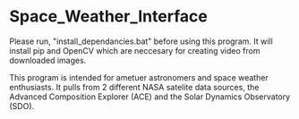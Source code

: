 # Space_Weather_Interface

Please run, "install_dependancies.bat" before using this program.
It will install pip and OpenCV which are neccesary for creating video from downloaded images.

This program is intended for ametuer astronomers and space weather enthusiasts. It pulls from 2 different NASA satelite data sources, 
the Advanced Composition Explorer (ACE) and the Solar Dynamics Observatory (SDO).
